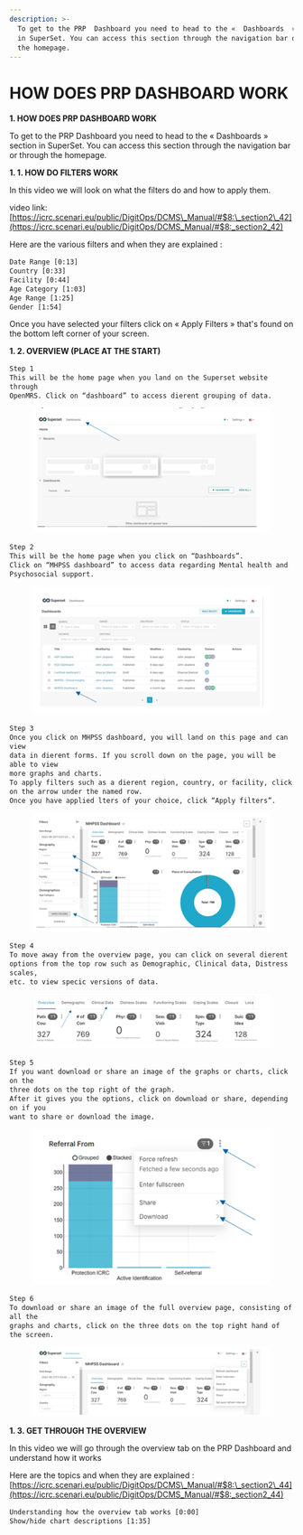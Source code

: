 ```yaml
---
description: >-
  To get to the PRP  Dashboard you need to head to the «  Dashboards  » section
  in SuperSet. You can access this section through the navigation bar or through
  the homepage.
---
```


# HOW DOES PRP DASHBOARD WORK

**1. HOW DOES PRP DASHBOARD WORK**

To get to the PRP  Dashboard you need to head to the «  Dashboards  » section in SuperSet. You can access this section through the navigation bar or through the homepage.

**1. 1. HOW DO FILTERS WORK**

In this video we will look on what the filters do and how to apply them.

video link: [https://icrc.scenari.eu/public/DigitOps/DCMS\_Manual/#$8:\_section2\_42](https://icrc.scenari.eu/public/DigitOps/DCMS_Manual/#$8:_section2_42)

Here are the various filters and when they are explained :

```
Date Range [0:13]
Country [0:33]
Facility [0:44]
Age Category [1:03]
Age Range [1:25]
Gender [1:54]
```

Once you have selected your filters click on «  Apply Filters  » that's found on the bottom left corner of your screen.



**1. 2. OVERVIEW (PLACE AT THE START)**

```
Step 1
This will be the home page when you land on the Superset website through
OpenMRS. Click on “dashboard” to access dierent grouping of data.
```

<figure><img src="../../../.gitbook/assets/image (79).png" alt=""><figcaption></figcaption></figure>

```
Step 2
This will be the home page when you click on “Dashboards”.
Click on “MHPSS dashboard” to access data regarding Mental health and
Psychosocial support.
```

<figure><img src="../../../.gitbook/assets/image (80).png" alt=""><figcaption></figcaption></figure>

```
Step 3
Once you click on MHPSS dashboard, you will land on this page and can view
data in dierent forms. If you scroll down on the page, you will be able to view
more graphs and charts.
To apply filters such as a dierent region, country, or facility, click
on the arrow under the named row.
Once you have applied lters of your choice, click “Apply filters”.
```

<figure><img src="../../../.gitbook/assets/image (81).png" alt=""><figcaption></figcaption></figure>

```
Step 4
To move away from the overview page, you can click on several dierent
options from the top row such as Demographic, Clinical data, Distress scales,
etc. to view specic versions of data.
```

<figure><img src="../../../.gitbook/assets/image (82).png" alt=""><figcaption></figcaption></figure>

```
Step 5
If you want download or share an image of the graphs or charts, click on the
three dots on the top right of the graph.
After it gives you the options, click on download or share, depending on if you
want to share or download the image.
```

<figure><img src="../../../.gitbook/assets/image (83).png" alt=""><figcaption></figcaption></figure>

```
Step 6
To download or share an image of the full overview page, consisting of all the
graphs and charts, click on the three dots on the top right hand of the screen.
```

<figure><img src="../../../.gitbook/assets/image (84).png" alt=""><figcaption></figcaption></figure>

**1. 3. GET THROUGH THE OVERVIEW**

In this video we will go through the overview tab on the PRP Dashboard and understand how it works

Here are the topics and when they are explained :\
[https://icrc.scenari.eu/public/DigitOps/DCMS\_Manual/#$8:\_section2\_44](https://icrc.scenari.eu/public/DigitOps/DCMS_Manual/#$8:_section2_44)

```
Understanding how the overview tab works [0:00]
Show/hide chart descriptions [1:35]
```



